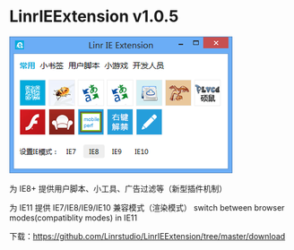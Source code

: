 LinrIEExtension v1.0.5
=======================

![主界面](https://github.com/Linrstudio/LinrIEExtension/blob/master/images/IEExtension.png?raw=true)

为 IE8+ 提供用户脚本、小工具、广告过滤等（新型插件机制）

为 IE11 提供 IE7/IE8/IE9/IE10 兼容模式（渲染模式）
switch between browser modes(compatiblity modes) in IE11

下载：https://github.com/Linrstudio/LinrIEExtension/tree/master/download